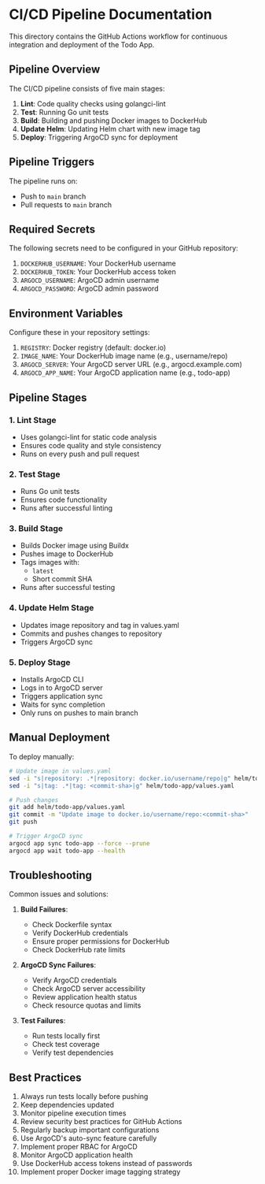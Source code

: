 # CI/CD Pipeline Documentation

This directory contains the GitHub Actions workflow for continuous integration and deployment of the Todo App.

## Pipeline Overview

The CI/CD pipeline consists of five main stages:

1. **Lint**: Code quality checks using golangci-lint
2. **Test**: Running Go unit tests
3. **Build**: Building and pushing Docker images to DockerHub
4. **Update Helm**: Updating Helm chart with new image tag
5. **Deploy**: Triggering ArgoCD sync for deployment

## Pipeline Triggers

The pipeline runs on:
- Push to `main` branch
- Pull requests to `main` branch

## Required Secrets

The following secrets need to be configured in your GitHub repository:

1. `DOCKERHUB_USERNAME`: Your DockerHub username
2. `DOCKERHUB_TOKEN`: Your DockerHub access token
3. `ARGOCD_USERNAME`: ArgoCD admin username
4. `ARGOCD_PASSWORD`: ArgoCD admin password

## Environment Variables

Configure these in your repository settings:

1. `REGISTRY`: Docker registry (default: docker.io)
2. `IMAGE_NAME`: Your DockerHub image name (e.g., username/repo)
3. `ARGOCD_SERVER`: Your ArgoCD server URL (e.g., argocd.example.com)
4. `ARGOCD_APP_NAME`: Your ArgoCD application name (e.g., todo-app)

## Pipeline Stages

### 1. Lint Stage
- Uses golangci-lint for static code analysis
- Ensures code quality and style consistency
- Runs on every push and pull request

### 2. Test Stage
- Runs Go unit tests
- Ensures code functionality
- Runs after successful linting

### 3. Build Stage
- Builds Docker image using Buildx
- Pushes image to DockerHub
- Tags images with:
  - `latest`
  - Short commit SHA
- Runs after successful testing

### 4. Update Helm Stage
- Updates image repository and tag in values.yaml
- Commits and pushes changes to repository
- Triggers ArgoCD sync

### 5. Deploy Stage
- Installs ArgoCD CLI
- Logs in to ArgoCD server
- Triggers application sync
- Waits for sync completion
- Only runs on pushes to main branch

## Manual Deployment

To deploy manually:

```bash
# Update image in values.yaml
sed -i "s|repository: .*|repository: docker.io/username/repo|g" helm/todo-app/values.yaml
sed -i "s|tag: .*|tag: <commit-sha>|g" helm/todo-app/values.yaml

# Push changes
git add helm/todo-app/values.yaml
git commit -m "Update image to docker.io/username/repo:<commit-sha>"
git push

# Trigger ArgoCD sync
argocd app sync todo-app --force --prune
argocd app wait todo-app --health
```

## Troubleshooting

Common issues and solutions:

1. **Build Failures**:
   - Check Dockerfile syntax
   - Verify DockerHub credentials
   - Ensure proper permissions for DockerHub
   - Check DockerHub rate limits

2. **ArgoCD Sync Failures**:
   - Verify ArgoCD credentials
   - Check ArgoCD server accessibility
   - Review application health status
   - Check resource quotas and limits

3. **Test Failures**:
   - Run tests locally first
   - Check test coverage
   - Verify test dependencies

## Best Practices

1. Always run tests locally before pushing
2. Keep dependencies updated
3. Monitor pipeline execution times
4. Review security best practices for GitHub Actions
5. Regularly backup important configurations
6. Use ArgoCD's auto-sync feature carefully
7. Implement proper RBAC for ArgoCD
8. Monitor ArgoCD application health
9. Use DockerHub access tokens instead of passwords
10. Implement proper Docker image tagging strategy 